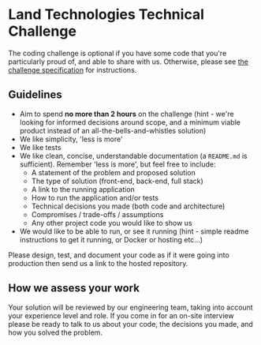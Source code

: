 # Land Technologies Technical Challenge

The coding challenge is optional if you have some code that you're particularly proud of, and able to share with us. Otherwise, please see [the challenge specification](sold-price-map.md) for instructions.

## Guidelines

- Aim to spend **no more than 2 hours** on the challenge (hint - we're looking for informed decisions around scope, and a minimum viable product instead of an all-the-bells-and-whistles solution)
- We like simplicity, 'less is more'
- We like tests
- We like clean, concise, understandable documentation (a `README.md` is sufficient). Remember 'less is more', but feel free to include:
  - A statement of the problem and proposed solution
  - The type of solution (front-end, back-end, full stack)
  - A link to the running application
  - How to run the application and/or tests
  - Technical decisions you made (both code and architecture)
  - Compromises / trade-offs / assumptions
  - Any other project code you would like to show us
- We would like to be able to run, or see it running (hint - simple readme instructions to get it running, or Docker or hosting etc...)

Please design, test, and document your code as if it were going into production then send us a link to the hosted repository.

## How we assess your work

Your solution will be reviewed by our engineering team, taking into account your experience level and role. If you come in for an on-site interview please be ready to talk to us about your code, the decisions you made, and how you solved the problem.
